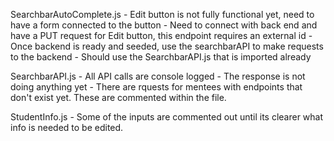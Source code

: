 SearchbarAutoComplete.js
    - Edit button is not fully functional yet, need to have a form connected to the button 
    - Need to connect with back end and have a PUT request for Edit button, this endpoint requires an external id
    - Once backend is ready and seeded, use the searchbarAPI to make requests to the backend
    - Should use the SearchbarAPI.js that is imported already

SearchbarAPI.js
    - All API calls are console logged 
    - The response is not doing anything yet
    - There are rquests for mentees with endpoints that don't exist yet. These are commented within the file.

StudentInfo.js
    - Some of the inputs are commented out until its clearer what info is needed to be edited.